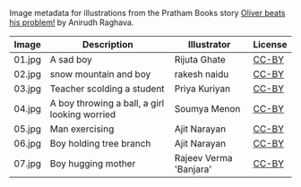 Image metadata for illustrations from the Pratham Books story [Oliver beats his problem!](https://storyweaver.org.in/stories/3597-oliver-beats-his-problem) by Anirudh Raghava.

Image | Description | Illustrator | License
----- | ----------- | ----------- | -------
01.jpg | A sad boy | Rijuta Ghate | [CC-BY](https://creativecommons.org/licenses/by/4.0/)
02.jpg | snow mountain and boy | rakesh naidu | [CC-BY](https://creativecommons.org/licenses/by/4.0/)
03.jpg | Teacher scolding a student | Priya Kuriyan | [CC-BY](https://creativecommons.org/licenses/by/4.0/)
04.jpg | A boy throwing a ball, a girl looking worried | Soumya Menon | [CC-BY](https://creativecommons.org/licenses/by/4.0/)
05.jpg | Man exercising | Ajit Narayan | [CC-BY](https://creativecommons.org/licenses/by/4.0/)
06.jpg | Boy holding tree branch | Ajit Narayan | [CC-BY](https://creativecommons.org/licenses/by/4.0/)
07.jpg | Boy hugging mother | Rajeev Verma 'Banjara' | [CC-BY](https://creativecommons.org/licenses/by/4.0/)
